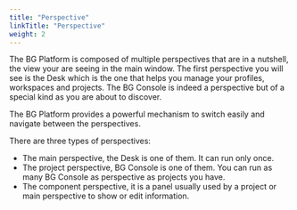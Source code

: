 ```yaml
---
title: "Perspective"
linkTitle: "Perspective"
weight: 2
---
```


The BG Platform is composed of multiple perspectives that are in a nutshell, the view your are seeing in the main window.
The first perspective you will see is the Desk which is the one that helps you manage your profiles, workspaces and projects.
The BG Console is indeed a perspective but of a special kind as you are about to discover.

The BG Platform provides a powerful mechanism to switch easily and navigate between the perspectives.

There are three types of perspectives:
* The main perspective, the Desk is one of them. It can run only once.
* The project perspective, BG Console is one of them. You can run as many BG Console as perspective as projects you have.
* The component perspective, it is a panel usually used by a project or main perspective to show or edit information.